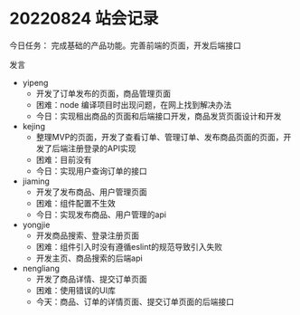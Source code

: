 # 20220824 站会记录

今日任务： 完成基础的产品功能。完善前端的页面，开发后端接口

发言

- yipeng
  - 开发了订单发布的页面，商品管理页面
  - 困难：node 编译项目时出现问题，在网上找到解决办法
  - 今日：实现租出商品的页面和后端接口开发，商品发货页面设计和开发
- kejing
  - 整理MVP的页面，开发了查看订单、管理订单、发布商品页面的页面，开发了后端注册登录的API实现
  - 困难：目前没有
  - 今日：实现用户查询订单的接口
- jiaming
  - 开发了发布商品、用户管理页面
  - 困难：组件配置不生效
  - 今日：实现发布商品、用户管理的api
- yongjie
  - 开发商品搜索、登录注册页面
  - 困难：组件引入时没有遵循eslint的规范导致引入失败
  - 开发主页、商品搜索的后端api
- nengliang
  - 开发了商品详情、提交订单页面
  - 困难：使用错误的UI库
  - 今天：商品、订单的详情页面、提交订单页面的后端接口